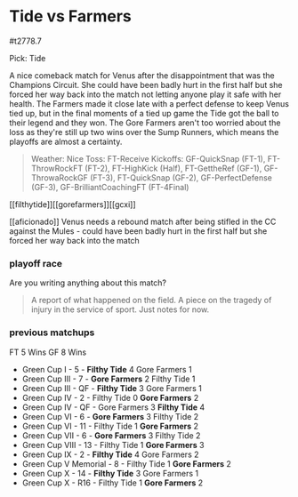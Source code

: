 # Tide vs Farmers

#t2778.7

Pick: Tide

A nice comeback match for Venus after the disappointment that was the Champions Circuit. She could have been badly hurt in the first half but she forced her way back into the match not letting anyone play it safe with her health. The Farmers made it close late with a perfect defense to keep Venus tied up, but in the final moments of a tied up game the Tide got the ball to their legend and they won. The Gore Farmers aren't too worried about the loss as they're still up two wins over the Sump Runners, which means the playoffs are almost a certainty.

> Weather: Nice
> Toss: FT-Receive
> Kickoffs: GF-QuickSnap (FT-1), FT-ThrowRockFT (FT-2), FT-HighKick (Half), FT-GettheRef (GF-1), GF-ThrowaRockGF (FT-3), FT-QuickSnap (GF-2), GF-PerfectDefense (GF-3), GF-BrilliantCoachingFT (FT-4Final)

[[filthytide]][[gorefarmers]][[gcxi]]

[[aficionado]] Venus needs a rebound match after being stifled in the CC against the Mules - could have been badly hurt in the first half but she forced her way back into the match

### playoff race



Are you writing anything about this match?

> A report of what happened on the field.
> A piece on the tragedy of injury in the service of sport.
> Just notes for now.

### previous matchups

FT 5 Wins
GF 8 Wins

* Green Cup I - 5 - **Filthy Tide** 4 Gore Farmers 1
* Green Cup III - 7 - **Gore Farmers** 2 Filthy Tide 1
* Green Cup III - QF - **Filthy Tide** 3 Gore Farmers 1
* Green Cup IV - 2 - Filthy Tide 0 **Gore Farmers** 2
* Green Cup IV - QF - Gore Farmers 3 **Filthy Tide** 4
* Green Cup VI - 6 - **Gore Farmers** 3 Filthy Tide 2
* Green Cup VI - 11 - Filthy Tide 1 **Gore Farmers** 2
* Green Cup VII - 6 - **Gore Farmers** 3 Filthy Tide 2
* Green Cup VIII - 13 - Filthy Tide 1 **Gore Farmers** 3
* Green Cup IX - 2 - **Filthy Tide** 4 Gore Farmers 2
* Green Cup V Memorial - 8 - Filthy Tide 1 **Gore Farmers** 2
* Green Cup X - 14 - **Filthy Tide** 3 Gore Farmers 1
* Green Cup X - R16 - Filthy Tide 1 **Gore Farmers** 2
